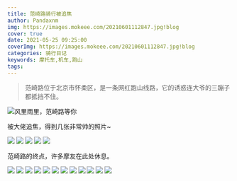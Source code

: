 ```yaml
---
title: 范崎路骑行被追焦
author: Pandaxnm
img: https://images.mokeee.com/20210601112847.jpg!blog
cover: true
date: 2021-05-25 09:25:00
coverImg: https://images.mokeee.com/20210601112847.jpg!blog
categories: 骑行日记
keywords: 摩托车,机车,跑山
tags:
---
```


> 范崎路位于北京市怀柔区，是一条网红跑山线路，它的诱惑连大爷的三蹦子都抵挡不住。

<!-- more -->

![风里雨里，范崎路等你](https://images.mokeee.com/20210601112847.jpg!blog)

被大佬追焦，得到几张非常帅的照片~

![](https://images.mokeee.com/20210601112901.JPG!blog)
![](https://images.mokeee.com/20210601112900.JPG!blog)
![](https://images.mokeee.com/20210601112902.JPG!blog)
![](https://images.mokeee.com/20210601112903.JPG!blog)
![](https://images.mokeee.com/20210601112904.JPG!blog)

范崎路的终点，许多摩友在此处休息。

![](https://images.mokeee.com/20210601112859.jpg!blog)
![](https://images.mokeee.com/20210601112858.jpg!blog)
![](https://images.mokeee.com/20210601112857.jpg!blog)
![](https://images.mokeee.com/20210601112856.jpg!blog)
![](https://images.mokeee.com/20210601112855.jpg!blog)
![](https://images.mokeee.com/20210601112854.jpg!blog)
![](https://images.mokeee.com/20210601112853.jpg!blog)
![](https://images.mokeee.com/20210601112852.jpg!blog)
![](https://images.mokeee.com/20210601112851.jpg!blog)
![](https://images.mokeee.com/20210601112850.jpg!blog)
![](https://images.mokeee.com/20210601112849.jpg!blog)
![](https://images.mokeee.com/20210601112848.jpg!blog)

